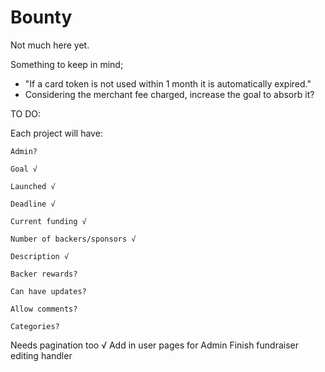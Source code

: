 ﻿Bounty
================================

Not much here yet.

Something to keep in mind;
- "If a card token is not used within 1 month it is automatically expired."
- Considering the merchant fee charged, increase the goal to absorb it?

TO DO:

Each project will have:

    Admin?

    Goal √

    Launched √

    Deadline √

    Current funding √

    Number of backers/sponsors √

    Description √

    Backer rewards?

    Can have updates?

    Allow comments?

    Categories?

Needs pagination too √
Add in user pages for Admin
Finish fundraiser editing handler